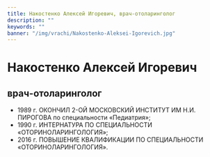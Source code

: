 ```yaml
---
title: Накостенко Алексей Игоревич, врач-отоларинголог 
description: ""
keywords: ""
banner: "/img/vrachi/Nakostenko-Aleksei-Igorevich.jpg"
---
```


# Накостенко Алексей Игоревич
## врач-отоларинголог

* 1989 г. ОКОНЧИЛ 2-ОЙ МОСКОВСКИЙ ИНСТИТУТ ИМ Н.И. ПИРОГОВА по специальности «Педиатрия»;
* 1990 г. ИНТЕРНАТУРА ПО СПЕЦИАЛЬНОСТИ «ОТОРИНОЛАРИНГОЛОГИЯ»;
* 2016 г. ПОВЫШЕНИЕ КВАЛИФИКАЦИИ ПО СПЕЦИАЛЬНОСТИ «ОТОРИНОЛАРИНГОЛОГИЯ».


